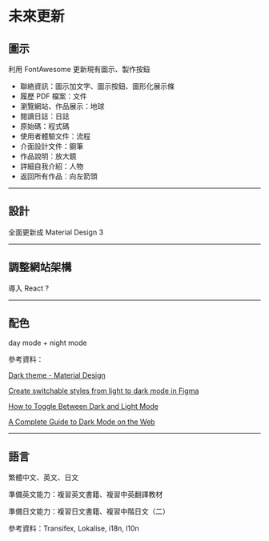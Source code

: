 # 未來更新

## 圖示

利用 FontAwesome 更新現有圖示、製作按鈕

* 聯絡資訊：圖示加文字、圖示按鈕、圖形化展示條
* 履歷 PDF 檔案：文件
* 瀏覽網站、作品展示：地球
* 閱讀日誌：日誌
* 原始碼：程式碼
* 使用者體驗文件：流程
* 介面設計文件：鋼筆
* 作品說明：放大鏡
* 詳細自我介紹：人物
* 返回所有作品：向左箭頭

---

## 設計

全面更新成 Material Design 3

---

## 調整網站架構

導入 React ?

---

## 配色

day mode + night mode

參考資料：

[Dark theme - Material Design](https://material.io/design/color/dark-theme.html)

[Create switchable styles from light to dark mode in Figma](https://uxplanet.org/create-an-easily-switchable-light-dark-styles-in-figma-ffee3cd542a7)

[How to Toggle Between Dark and Light Mode](https://www.w3schools.com/howto/howto_js_toggle_dark_mode.asp)

[A Complete Guide to Dark Mode on the Web](https://css-tricks.com/a-complete-guide-to-dark-mode-on-the-web/)

---

## 語言

繁體中文、英文、日文

準備英文能力：複習英文書籍、複習中英翻譯教材

準備日文能力：複習日文書籍、複習中階日文（二）

參考資料：Transifex, Lokalise, i18n, l10n